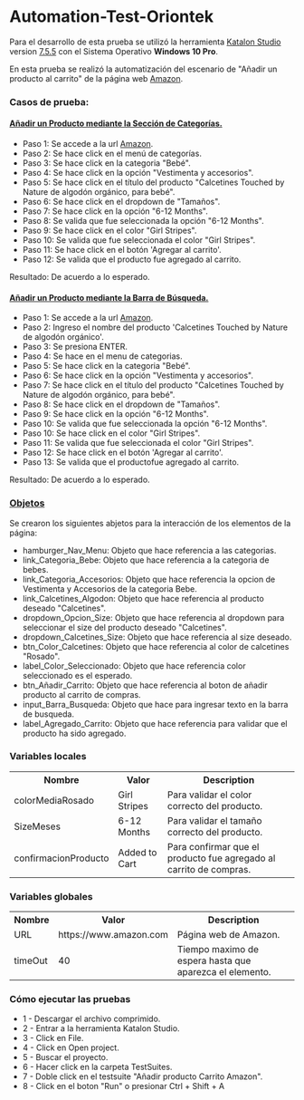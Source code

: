 # Automation-Test-Oriontek

Para el desarrollo de esta prueba se utilizó la herramienta [Katalon Studio](https://www.katalon.com) version [7.5.5](https://github.com/katalon-studio/katalon-studio/releases/tag/v7.5.5) con el Sistema Operativo **Windows 10 Pro**.

En esta prueba se realizó la automatización del escenario de "Añadir un producto al carrito" de la página web [Amazon](https://amazon.com).

### Casos de prueba:

#### [Añadir un Producto mediante la Sección de Categorías.](https://github.com/krodriguezh93/Automation-Test-Oriontek/blob/main/Scripts/A%C3%B1adir%20Producto%20al%20Carrito/A%C3%B1adir%20Producto%20por%20Seccion%20Categorias/Script1601933416026.groovy)
- Paso 1: Se accede a la url [Amazon](https://amazon.com).
- Paso 2: Se hace click en el menú de categorías.
- Paso 3: Se hace click en la categoria "Bebé".
- Paso 4: Se hace click en la opción "Vestimenta y accesorios".
- Paso 5: Se hace click en el título del producto "Calcetines Touched by Nature de algodón orgánico, para bebé".
- Paso 6: Se hace click en el dropdown de "Tamaños".
- Paso 7: Se hace click en la opción "6-12 Months".
- Paso 8: Se valida que fue seleccionada la opción "6-12 Months".
- Paso 9: Se hace click en el color "Girl Stripes".
- Paso 10: Se valida que fue seleccionada el color "Girl Stripes".
- Paso 11: Se hace click en el botón 'Agregar al carrito'.
- Paso 12: Se valida que el producto fue agregado al carrito.

Resultado: De acuerdo a lo esperado.

#### [Añadir un Producto mediante la Barra de Búsqueda.](https://github.com/krodriguezh93/Automation-Test-Oriontek/blob/main/Scripts/A%C3%B1adir%20Producto%20al%20Carrito/A%C3%B1adir%20Producto%20por%20Barra%20de%20Busqueda/Script1601939278243.groovy)
- Paso 1: Se accede a la url [Amazon](https://amazon.com).
- Paso 2: Ingreso el nombre del producto 'Calcetines Touched by Nature de algodón orgánico'.
- Paso 3: Se presiona ENTER.
- Paso 4: Se hace en el menu de categorias.
- Paso 5: Se hace click en la categoria "Bebé".
- Paso 6: Se hace click en la opción "Vestimenta y accesorios".
- Paso 7: Se hace click en el título del producto "Calcetines Touched by Nature de algodón orgánico, para bebé".
- Paso 8: Se hace click en el dropdown de "Tamaños".
- Paso 9:  Se hace click en la opción "6-12 Months".
- Paso 10: Se valida que fue seleccionada la opción "6-12 Months".
- Paso 10: Se hace click en el color "Girl Stripes".
- Paso 11: Se valida que fue seleccionada el color "Girl Stripes".
- Paso 12: Se hace click en el botón 'Agregar al carrito'.
- Paso 13: Se valida que el productofue agregado al carrito.

Resultado: De acuerdo a lo esperado.

### [Objetos](https://github.com/krodriguezh93/Automation-Test-Oriontek/tree/main/Object%20Repository/A%C3%B1adir%20Producto%20al%20Carrito)


Se crearon los siguientes abjetos para la interacción de los elementos de la página:

- hamburger_Nav_Menu: Objeto que hace referencia a las categorias.
- link_Categoria_Bebe: Objeto que hace referencia a la categoria de bebes.
- link_Categoria_Accesorios: Objeto que hace referencia la opcion de Vestimenta y Accesorios de la categoria Bebe.
- link_Calcetines_Algodon: Objeto que hace referencia al producto deseado "Calcetines".
- dropdown_Opcion_Size: Objeto que hace referencia al dropdown para seleccionar el size del producto deseado "Calcetines".
- dropdown_Calcetines_Size: Objeto que hace referencia al size deseado.
- btn_Color_Calcetines: Objeto que hace referencia al color de calcetines  "Rosado".
- label_Color_Seleccionado: Objeto que hace referencia color seleccionado es el esperado.
- btn_Añadir_Carrito: Objeto que hace referencia al boton de añadir producto al carrito de compras.
- input_Barra_Busqueda: Objeto que hace  para ingresar texto en la barra de busqueda.
- label_Agregado_Carrito: Objeto que hace referencia para  validar que el producto ha sido agregado.


### Variables locales
<table>
	<tr>
		<th>Nombre</th>
		<th>Valor</th>
		<th>Description</th>
	<tr>
	<tr>
		<td>colorMediaRosado</td>
		<td>Girl Stripes</td>
		<td>Para validar el color correcto del producto.</td>
	</tr>
	<tr>
		<td>SizeMeses</td>
		<td>6-12 Months</td>
		<td>Para validar el tamaño correcto del producto.</td>
	</tr>
	<tr>
		<td>confirmacionProducto</td>
		<td>Added to Cart</td>
		<td>Para confirmar que el producto fue agregado al carrito de compras.</td>
	</tr>
</table>

### Variables globales
<table>
	<tr>
		<th>Nombre</th>
		<th>Valor</th>
		<th>Description</th>
	<tr>
	<tr>
		<td>URL</td>
		<td>https://www.amazon.com</td>
		<td>Página web de Amazon.</td>
	</tr>
	<tr>
		<td>timeOut</td>
		<td>40</td>
		<td>Tiempo maximo de espera hasta que aparezca el elemento.</td>
	</tr>
</table>

### Cómo ejecutar las pruebas

- 1 - Descargar el archivo comprimido.
- 2 - Entrar a la herramienta Katalon Studio.
- 3 - Click en File.
- 4 - Click en Open project.
- 5 - Buscar el proyecto.
- 6 - Hacer click en la carpeta TestSuites.
- 7 - Doble click en el testsuite "Añadir producto Carrito Amazon".
- 8 - Click en el boton "Run" o presionar Ctrl + Shift + A
 
